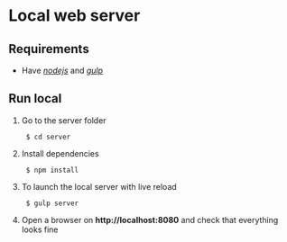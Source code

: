 Local web server
================

## Requirements
* Have [_nodejs_](https://nodejs.org/) and [_gulp_](https://github.com/gulpjs/gulp/blob/master/docs/getting-started.md)

## Run local
1. Go to the server folder

        $ cd server

2. Install dependencies

        $ npm install

3. To launch the local server with live reload

        $ gulp server

4. Open a browser on **http://localhost:8080** and check that everything looks fine
